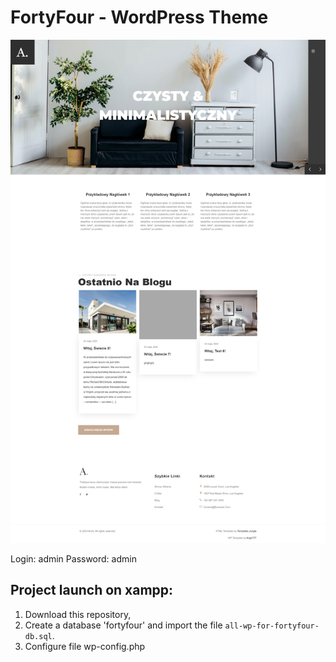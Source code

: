 # FortyFour - WordPress Theme

![My Image](https://github.com/Angir777/fortyfour/blob/master/assets/images/screen.jpg)

Login: admin
Password: admin

## Project launch on xampp:
1. Download this repository,
2. Create a database 'fortyfour' and import the file `all-wp-for-fortyfour-db.sql`.
3. Configure file wp-config.php

